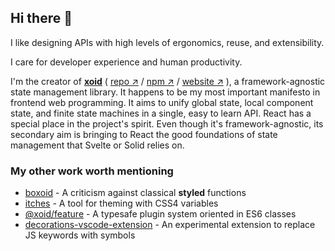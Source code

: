 ## Hi there 👋

I like designing APIs with high levels of ergonomics, reuse, and extensibility. 

I care for developer experience and human productivity.

I'm the creator of [**xoid**](https://github.com/onurkerimov/onurkerimov) ( [repo ↗︎](https://github.com/onurkerimov/onurkerimov) / [npm ↗︎](https://www.npmjs.com/package/xoid) / [website ↗︎](https://xoid.dev) ), a framework-agnostic state management library. It happens to be my most important manifesto in frontend web programming. It aims to unify global state, local component state, and finite state machines in a single, easy to learn API. React has a special place in the project's spirit. Even though it's framework-agnostic, its secondary aim is bringing to React the good foundations of state management that Svelte or Solid relies on.

### My other work worth mentioning
- [boxoid](https://github.com/onurkerimov/boxoid) - A criticism against classical **styled** functions
- [itches](https://github.com/onurkerimov/itches) - A tool for theming with CSS4 variables
- [@xoid/feature](https://www.npmjs.com/package/@xoid/feature) - A typesafe plugin system oriented in ES6 classes
- [decorations-vscode-extension](https://github.com/onurkerimov/decorations-vscode-extension) - An experimental extension to replace JS keywords with symbols
